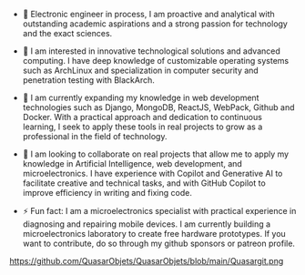 - 👋 Electronic engineer in process, I am proactive and analytical with outstanding academic aspirations and a strong passion for  technology and the exact sciences.

- 👀 I am interested in innovative technological solutions and advanced computing. I have deep knowledge of customizable operating systems such as ArchLinux and specialization in computer security and penetration testing with BlackArch.

- 🌱 I am currently expanding my knowledge in web development technologies such as Django, MongoDB, ReactJS, WebPack, Github and Docker. With a practical approach and dedication to continuous learning, I seek to apply these tools in real projects to grow as a professional in the field of technology.

- 💞️ I am looking to collaborate on real projects that allow me to apply my knowledge in Artificial Intelligence, web development, and microelectronics. I have experience with Copilot and Generative AI to facilitate creative and technical tasks, and with GitHub Copilot to improve efficiency in writing and fixing code.

- ⚡ Fun fact: I am a microelectronics specialist with practical experience in diagnosing and repairing mobile devices. I am currently building a microelectronics laboratory to create free hardware prototypes. If you want to contribute, do so through my github sponsors or patreon profile.

https://github.com/QuasarObjets/QuasarObjets/blob/main/Quasargit.png